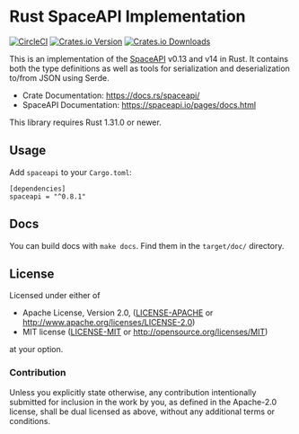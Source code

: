 # Rust SpaceAPI Implementation

[![CircleCI](https://circleci.com/gh/spaceapi-community/spaceapi-server-rs/tree/master.svg?style=shield)](https://circleci.com/gh/spaceapi-community/spaceapi-server-rs/tree/master)
[![Crates.io Version](https://img.shields.io/crates/v/spaceapi.svg)](https://crates.io/crates/spaceapi)
[![Crates.io Downloads](https://img.shields.io/crates/d/spaceapi.svg)](https://crates.io/crates/spaceapi)

This is an implementation of the [SpaceAPI](https://spaceapi.io/) v0.13 and v14
in Rust. It contains both the type definitions as well as tools for
serialization and deserialization to/from JSON using Serde.

- Crate Documentation: https://docs.rs/spaceapi/
- SpaceAPI Documentation: https://spaceapi.io/pages/docs.html

This library requires Rust 1.31.0 or newer.


## Usage

Add `spaceapi` to your `Cargo.toml`:

    [dependencies]
    spaceapi = "^0.8.1"


## Docs

You can build docs with `make docs`. Find them in the `target/doc/` directory.


## License

Licensed under either of

 * Apache License, Version 2.0, ([LICENSE-APACHE](LICENSE-APACHE) or http://www.apache.org/licenses/LICENSE-2.0)
 * MIT license ([LICENSE-MIT](LICENSE-MIT) or http://opensource.org/licenses/MIT)

at your option.


### Contribution

Unless you explicitly state otherwise, any contribution intentionally
submitted for inclusion in the work by you, as defined in the Apache-2.0
license, shall be dual licensed as above, without any additional terms or
conditions.
